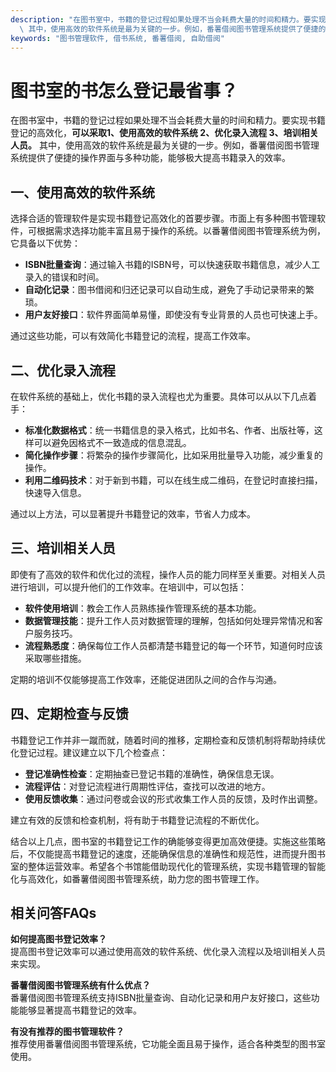 ```yaml
---
description: "在图书室中，书籍的登记过程如果处理不当会耗费大量的时间和精力。要实现书籍登记的高效化，**可以采取1、使用高效的软件系统 2、优化录入流程 3、培训相关人员。**\
  \ 其中，使用高效的软件系统是最为关键的一步。例如，番薯借阅图书管理系统提供了便捷的操作界面与多种功能，能够极大提高书籍录入的效率。"
keywords: "图书管理软件, 借书系统, 番薯借阅, 自助借阅"
---
```

# 图书室的书怎么登记最省事？

在图书室中，书籍的登记过程如果处理不当会耗费大量的时间和精力。要实现书籍登记的高效化，**可以采取1、使用高效的软件系统 2、优化录入流程 3、培训相关人员。** 其中，使用高效的软件系统是最为关键的一步。例如，番薯借阅图书管理系统提供了便捷的操作界面与多种功能，能够极大提高书籍录入的效率。

## 一、使用高效的软件系统

选择合适的管理软件是实现书籍登记高效化的首要步骤。市面上有多种图书管理软件，可根据需求选择功能丰富且易于操作的系统。以番薯借阅图书管理系统为例，它具备以下优势：

- **ISBN批量查询**：通过输入书籍的ISBN号，可以快速获取书籍信息，减少人工录入的错误和时间。
- **自动化记录**：图书借阅和归还记录可以自动生成，避免了手动记录带来的繁琐。
- **用户友好接口**：软件界面简单易懂，即使没有专业背景的人员也可快速上手。

通过这些功能，可以有效简化书籍登记的流程，提高工作效率。

## 二、优化录入流程

在软件系统的基础上，优化书籍的录入流程也尤为重要。具体可以从以下几点着手：

- **标准化数据格式**：统一书籍信息的录入格式，比如书名、作者、出版社等，这样可以避免因格式不一致造成的信息混乱。
- **简化操作步骤**：将繁杂的操作步骤简化，比如采用批量导入功能，减少重复的操作。
- **利用二维码技术**：对于新到书籍，可以在线生成二维码，在登记时直接扫描，快速导入信息。

通过以上方法，可以显著提升书籍登记的效率，节省人力成本。

## 三、培训相关人员

即使有了高效的软件和优化过的流程，操作人员的能力同样至关重要。对相关人员进行培训，可以提升他们的工作效率。在培训中，可以包括：

- **软件使用培训**：教会工作人员熟练操作管理系统的基本功能。
- **数据管理技能**：提升工作人员对数据管理的理解，包括如何处理异常情况和客户服务技巧。
- **流程熟悉度**：确保每位工作人员都清楚书籍登记的每一个环节，知道何时应该采取哪些措施。

定期的培训不仅能够提高工作效率，还能促进团队之间的合作与沟通。

## 四、定期检查与反馈

书籍登记工作并非一蹴而就，随着时间的推移，定期检查和反馈机制将帮助持续优化登记过程。建议建立以下几个检查点：

- **登记准确性检查**：定期抽查已登记书籍的准确性，确保信息无误。
- **流程评估**：对登记流程进行周期性评估，查找可以改进的地方。
- **使用反馈收集**：通过问卷或会议的形式收集工作人员的反馈，及时作出调整。

建立有效的反馈和检查机制，将有助于书籍登记流程的不断优化。

结合以上几点，图书室的书籍登记工作的确能够变得更加高效便捷。实施这些策略后，不仅能提高书籍登记的速度，还能确保信息的准确性和规范性，进而提升图书室的整体运营效率。希望各个书馆能借助现代化的管理系统，实现书籍管理的智能化与高效化，如番薯借阅图书管理系统，助力您的图书管理工作。

## 相关问答FAQs

**如何提高图书登记效率？**  
提高图书登记效率可以通过使用高效的软件系统、优化录入流程以及培训相关人员来实现。

**番薯借阅图书管理系统有什么优点？**  
番薯借阅图书管理系统支持ISBN批量查询、自动化记录和用户友好接口，这些功能能够显著提高书籍登记的效率。

**有没有推荐的图书管理软件？**  
推荐使用番薯借阅图书管理系统，它功能全面且易于操作，适合各种类型的图书室使用。

